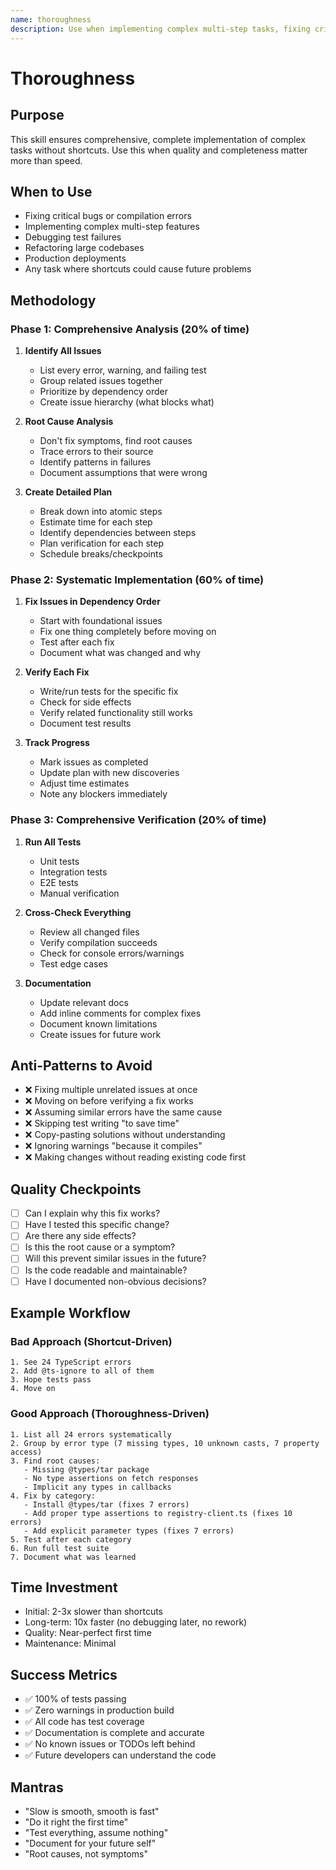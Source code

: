```yaml
---
name: thoroughness
description: Use when implementing complex multi-step tasks, fixing critical bugs, or when quality and completeness matter more than speed - ensures comprehensive implementation without shortcuts through systematic analysis, implementation, and verification phases
---
```


# Thoroughness

## Purpose
This skill ensures comprehensive, complete implementation of complex tasks without shortcuts. Use this when quality and completeness matter more than speed.

## When to Use
- Fixing critical bugs or compilation errors
- Implementing complex multi-step features
- Debugging test failures
- Refactoring large codebases
- Production deployments
- Any task where shortcuts could cause future problems

## Methodology

### Phase 1: Comprehensive Analysis (20% of time)
1. **Identify All Issues**
   - List every error, warning, and failing test
   - Group related issues together
   - Prioritize by dependency order
   - Create issue hierarchy (what blocks what)

2. **Root Cause Analysis**
   - Don't fix symptoms, find root causes
   - Trace errors to their source
   - Identify patterns in failures
   - Document assumptions that were wrong

3. **Create Detailed Plan**
   - Break down into atomic steps
   - Estimate time for each step
   - Identify dependencies between steps
   - Plan verification for each step
   - Schedule breaks/checkpoints

### Phase 2: Systematic Implementation (60% of time)
1. **Fix Issues in Dependency Order**
   - Start with foundational issues
   - Fix one thing completely before moving on
   - Test after each fix
   - Document what was changed and why

2. **Verify Each Fix**
   - Write/run tests for the specific fix
   - Check for side effects
   - Verify related functionality still works
   - Document test results

3. **Track Progress**
   - Mark issues as completed
   - Update plan with new discoveries
   - Adjust time estimates
   - Note any blockers immediately

### Phase 3: Comprehensive Verification (20% of time)
1. **Run All Tests**
   - Unit tests
   - Integration tests
   - E2E tests
   - Manual verification

2. **Cross-Check Everything**
   - Review all changed files
   - Verify compilation succeeds
   - Check for console errors/warnings
   - Test edge cases

3. **Documentation**
   - Update relevant docs
   - Add inline comments for complex fixes
   - Document known limitations
   - Create issues for future work

## Anti-Patterns to Avoid
- ❌ Fixing multiple unrelated issues at once
- ❌ Moving on before verifying a fix works
- ❌ Assuming similar errors have the same cause
- ❌ Skipping test writing "to save time"
- ❌ Copy-pasting solutions without understanding
- ❌ Ignoring warnings "because it compiles"
- ❌ Making changes without reading existing code first

## Quality Checkpoints
- [ ] Can I explain why this fix works?
- [ ] Have I tested this specific change?
- [ ] Are there any side effects?
- [ ] Is this the root cause or a symptom?
- [ ] Will this prevent similar issues in the future?
- [ ] Is the code readable and maintainable?
- [ ] Have I documented non-obvious decisions?

## Example Workflow

### Bad Approach (Shortcut-Driven)
```
1. See 24 TypeScript errors
2. Add @ts-ignore to all of them
3. Hope tests pass
4. Move on
```

### Good Approach (Thoroughness-Driven)
```
1. List all 24 errors systematically
2. Group by error type (7 missing types, 10 unknown casts, 7 property access)
3. Find root causes:
   - Missing @types/tar package
   - No type assertions on fetch responses
   - Implicit any types in callbacks
4. Fix by category:
   - Install @types/tar (fixes 7 errors)
   - Add proper type assertions to registry-client.ts (fixes 10 errors)
   - Add explicit parameter types (fixes 7 errors)
5. Test after each category
6. Run full test suite
7. Document what was learned
```

## Time Investment
- Initial: 2-3x slower than shortcuts
- Long-term: 10x faster (no debugging later, no rework)
- Quality: Near-perfect first time
- Maintenance: Minimal

## Success Metrics
- ✅ 100% of tests passing
- ✅ Zero warnings in production build
- ✅ All code has test coverage
- ✅ Documentation is complete and accurate
- ✅ No known issues or TODOs left behind
- ✅ Future developers can understand the code

## Mantras
- "Slow is smooth, smooth is fast"
- "Do it right the first time"
- "Test everything, assume nothing"
- "Document for your future self"
- "Root causes, not symptoms"
